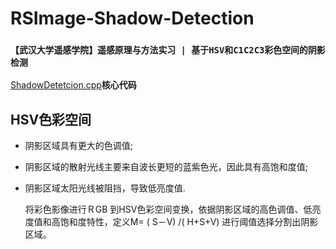 # RSImage-Shadow-Detection
### `【武汉大学遥感学院】遥感原理与方法实习 | 基于HSV和C1C2C3彩色空间的阴影检测`
[ShadowDetetcion.cpp](./ShadowDetetcion.cpp)**核心代码**

## HSV色彩空间
- 阴影区域具有更大的色调值;  
- 阴影区域的散射光线主要来自波长更短的蓝紫色光，因此具有高饱和度值;  
- 阴影区域太阳光线被阻挡，导致低亮度值. 
  
    将彩色影像进行ＲGB 到HSV色彩空间变换，依据阴影区域的高色调值、低亮度值和高饱和度特性，定义M= ( S－V) /( H+S+V) 进行阈值选择分割出阴影区域。

